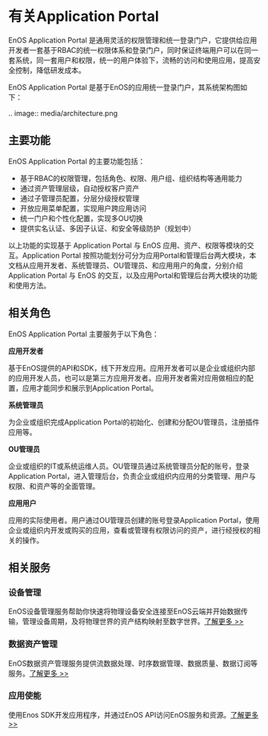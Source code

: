 # 有关Application Portal

EnOS Application Portal 是通用灵活的权限管理和统一登录门户，它提供给应用开发者一套基于RBAC的统一权限体系和登录门户，同时保证终端用户可以在同一套系统，同一套用户和权限，统一的用户体验下，流畅的访问和使用应用，提高安全控制，降低研发成本。

EnOS Application Portal 是基于EnOS的应用统一登录门户，其系统架构图如下：

.. image:: media/architecture.png



## 主要功能

EnOS Application Portal 的主要功能包括：

- 基于RBAC的权限管理，包括角色、权限、用户组、组织结构等通用能力
- 通过资产管理层级，自动授权客户资产
- 通过子管理员配置，分层分级授权管理
- 开放应用菜单配置，实现用户跨应用访问
- 统一门户和个性化配置，实现多OU切换
- 提供实名认证、多因子认证、和安全等级防护（规划中）

以上功能的实现基于 Application Portal 与 EnOS 应用、资产、权限等模块的交互。Application Portal 按照功能划分可分为应用Portal和管理后台两大模块，本文档从应用开发者、系统管理员、OU管理员、和应用用户的角度，分别介绍 Application Portal 与 EnOS 的交互，以及应用Portal和管理后台两大模块的功能和使用方法。



## 相关角色

EnOS Application Portal 主要服务于以下角色：

**应用开发者**

基于EnOS提供的API和SDK，线下开发应用。应用开发者可以是企业或组织内部的应用开发人员，也可以是第三方应用开发者。应用开发者需对应用做相应的配置，应用才能同步和展示到Application Portal。

**系统管理员**

为企业或组织完成Application Portal的初始化、创建和分配OU管理员，注册插件应用等。

**OU管理员**

企业或组织的IT或系统运维人员。OU管理员通过系统管理员分配的账号，登录Application Portal，进入管理后台，负责企业或组织内应用的分类管理、用户与权限、和资产等的全面管理。

**应用用户**

应用的实际使用者。用户通过OU管理员创建的账号登录Application Portal，使用企业或组织内开发或购买的应用，查看或管理有权限访问的资产，进行经授权的相关的操作。



## 相关服务

### 设备管理

EnOS设备管理服务帮助你快速将物理设备安全连接至EnOS云端并开始数据传输，管理设备周期，及将物理世界的资产结构映射至数字世界。[了解更多 >>](/docs/device-connection/zh_CN/2.0.9/device_management_overview.html)

### 数据资产管理

EnOS数据资产管理服务提供流数据处理、时序数据管理、数据质量、数据订阅等服务。[了解更多 >>](/docs/data-asset/zh_CN/2.0.9/data_asset_overview)

### 应用使能

使用Enos SDK开发应用程序，并通过EnOS API访问EnOS服务和资源。[了解更多 >>](/docs/app-development/zh_CN/2.0.9/app_dev_overview.html)